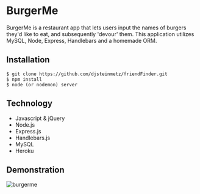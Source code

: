 # BurgerMe
BurgerMe is a restaurant app that lets users input the names of burgers they'd like to eat, and subsequently 'devour' them.  This application utilizes MySQL, Node, Express, Handlebars and a homemade ORM.

## Installation
```
$ git clone https://github.com/djsteinmetz/friendFinder.git
$ npm install
$ node (or nodemon) server
```

## Technology
* Javascript & jQuery
* Node.js
* Express.js
* Handlebars.js
* MySQL
* Heroku

## Demonstration
![burgerme](https://user-images.githubusercontent.com/38231097/43935693-c0d399f4-9c1a-11e8-8ce5-7580cb4cb1d5.gif)


